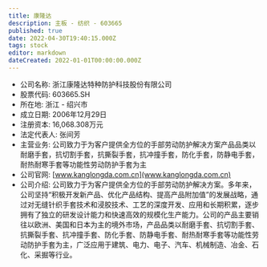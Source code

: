 ```yaml
---
title: 康隆达
description: 主板 - 纺织 - 603665
published: true
date: 2022-04-30T19:40:15.000Z
tags: stock
editor: markdown
dateCreated: 2022-01-01T00:00:00.000Z
---
```


- 公司名称: 浙江康隆达特种防护科技股份有限公司
- 股票代码: 603665.SH
- 所在地: 浙江 - 绍兴市
- 成立日期: 2006年12月29日
- 注册资本: 16,068.308万元
- 法定代表人: 张间芳
- 主营业务: 公司致力于为客户提供全方位的手部劳动防护解决方案产品品类以耐磨手套，抗切割手套，抗撕裂手套，抗冲撞手套，防化手套，防静电手套，耐热耐寒手套等功能性劳动防护手套为主
- 公司官网: [www.kanglongda.com.cn](www.kanglongda.com.cn)
- 公司介绍: 公司致力于为客户提供全方位的手部劳动防护解决方案。多年来，公司坚持“积极开发新产品、优化产品结构、提高产品附加值”的发展战略，通过对无缝针织手套技术和浸胶技术、工艺的深度开发、应用和长期积累，逐步拥有了独立的研发设计能力和快速高效的规模化生产能力。公司的产品主要销往以欧洲、美国和日本为主的境外市场，产品品类以耐磨手套、抗切割手套、抗撕裂手套、抗冲撞手套、防化手套、防静电手套、耐热耐寒手套等功能性劳动防护手套为主，广泛应用于建筑、电力、电子、汽车、机械制造、冶金、石化、采掘等行业。


